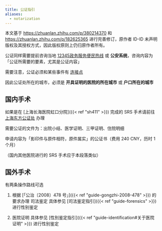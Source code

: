 ```yaml
---
title: 公证指引
aliases:
  - notarization
---
```


本文基于 <https://zhuanlan.zhihu.com/p/380214370> 和 <https://zhuanlan.zhihu.com/p/182625365> 进行完善修订，原作者 ID-ID 未声明版权及其授权方式，因此版权原则上仍归原作者所有。

公证同样需要提前咨询当地 [12345政务服务便民热线][12345] 或 **公安系统**，咨询内容为「公证所需要的要素，尤其是公证内容」

需要注意，公证必须和某些事件有 [连接点](https://baike.baidu.com/item/连接点)

因此公证处所在的城市，必须是 **开具证明的医院的所在城市** 或 **户口所在的城市**

[12345]: https://baike.baidu.com/item/12345政务服务便民热线

## 国内手术

如果是在 [上海长海医院虹口分院]({{< ref "sh411" >}}) 完成的 SRS 手术请前往 [上海东方公证处](https://www.amap.com/place/B0FFGY5EOR) 办理

需要公证的文件为：出院小结、医学证明、三甲证明、住院明细

申请内容为「影印件与原件相符，原件属实」的公证书（费用 240 CNY，历时 1 个月）

（国内其他医院进行的 SRS 手术应于本段落类似）

## 国外手术

有两条操作路线可选

1. 根据 [「公治〔2008〕478 号」]({{< ref "guide-gongzhi-2008-478" >}}) 的要求办理 司法鉴定
   具体参见 [司法鉴定指引]({{< ref "guide-forensics" >}}) 进行性别鉴定

1. 医院证明
   具体参见 [性別鉴定指引]({{< ref "guide-identification#关于医院证明" >}}) 进行性别鉴定
